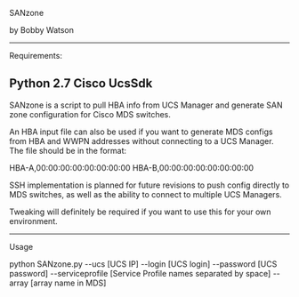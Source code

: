 SANzone

by Bobby Watson

-----------------
Requirements:

Python 2.7
Cisco UcsSdk
-----------------

SANzone is a script to pull HBA info from UCS Manager and generate SAN zone configuration for Cisco MDS switches.

An HBA input file can also be used if you want to generate MDS configs from HBA and WWPN addresses without connecting to a UCS Manager. The file should be in the format:

HBA-A,00:00:00:00:00:00:00:00
HBA-B,00:00:00:00:00:00:00:00

SSH implementation is planned for future revisions to push config directly to MDS switches, as well as the ability to connect to multiple UCS Managers.

Tweaking will definitely be required if you want to use this for your own environment.

-----------------

Usage

python SANzone.py --ucs [UCS IP] --login [UCS login] --password [UCS password] --serviceprofile [Service Profile names separated by space] --array [array name in MDS]